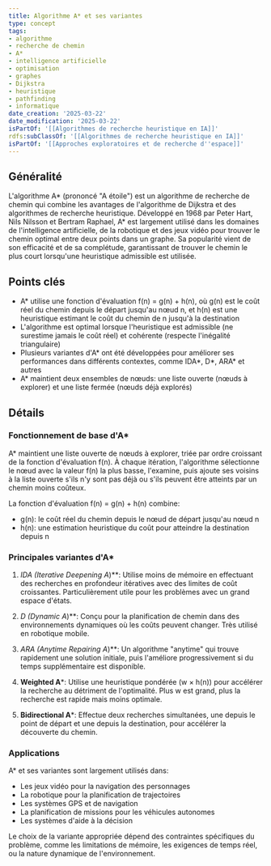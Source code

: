 ```yaml
---
title: Algorithme A* et ses variantes
type: concept
tags:
- algorithme
- recherche de chemin
- A*
- intelligence artificielle
- optimisation
- graphes
- Dijkstra
- heuristique
- pathfinding
- informatique
date_creation: '2025-03-22'
date_modification: '2025-03-22'
isPartOf: '[[Algorithmes de recherche heuristique en IA]]'
rdfs:subClassOf: '[[Algorithmes de recherche heuristique en IA]]'
isPartOf: '[[Approches exploratoires et de recherche d''espace]]'
---
```


## Généralité

L'algorithme A* (prononcé "A étoile") est un algorithme de recherche de chemin qui combine les avantages de l'algorithme de Dijkstra et des algorithmes de recherche heuristique. Développé en 1968 par Peter Hart, Nils Nilsson et Bertram Raphael, A* est largement utilisé dans les domaines de l'intelligence artificielle, de la robotique et des jeux vidéo pour trouver le chemin optimal entre deux points dans un graphe. Sa popularité vient de son efficacité et de sa complétude, garantissant de trouver le chemin le plus court lorsqu'une heuristique admissible est utilisée.

## Points clés

- A* utilise une fonction d'évaluation f(n) = g(n) + h(n), où g(n) est le coût réel du chemin depuis le départ jusqu'au nœud n, et h(n) est une heuristique estimant le coût du chemin de n jusqu'à la destination
- L'algorithme est optimal lorsque l'heuristique est admissible (ne surestime jamais le coût réel) et cohérente (respecte l'inégalité triangulaire)
- Plusieurs variantes d'A* ont été développées pour améliorer ses performances dans différents contextes, comme IDA*, D*, ARA* et autres
- A* maintient deux ensembles de nœuds: une liste ouverte (nœuds à explorer) et une liste fermée (nœuds déjà explorés)

## Détails

### Fonctionnement de base d'A*

A* maintient une liste ouverte de nœuds à explorer, triée par ordre croissant de la fonction d'évaluation f(n). À chaque itération, l'algorithme sélectionne le nœud avec la valeur f(n) la plus basse, l'examine, puis ajoute ses voisins à la liste ouverte s'ils n'y sont pas déjà ou s'ils peuvent être atteints par un chemin moins coûteux.

La fonction d'évaluation f(n) = g(n) + h(n) combine:
- g(n): le coût réel du chemin depuis le nœud de départ jusqu'au nœud n
- h(n): une estimation heuristique du coût pour atteindre la destination depuis n

### Principales variantes d'A*

1. **IDA* (Iterative Deepening A*)**: Utilise moins de mémoire en effectuant des recherches en profondeur itératives avec des limites de coût croissantes. Particulièrement utile pour les problèmes avec un grand espace d'états.

2. **D* (Dynamic A*)**: Conçu pour la planification de chemin dans des environnements dynamiques où les coûts peuvent changer. Très utilisé en robotique mobile.

3. **ARA* (Anytime Repairing A*)**: Un algorithme "anytime" qui trouve rapidement une solution initiale, puis l'améliore progressivement si du temps supplémentaire est disponible.

4. **Weighted A***: Utilise une heuristique pondérée (w × h(n)) pour accélérer la recherche au détriment de l'optimalité. Plus w est grand, plus la recherche est rapide mais moins optimale.

5. **Bidirectional A***: Effectue deux recherches simultanées, une depuis le point de départ et une depuis la destination, pour accélérer la découverte du chemin.

### Applications

A* et ses variantes sont largement utilisés dans:
- Les jeux vidéo pour la navigation des personnages
- La robotique pour la planification de trajectoires
- Les systèmes GPS et de navigation
- La planification de missions pour les véhicules autonomes
- Les systèmes d'aide à la décision

Le choix de la variante appropriée dépend des contraintes spécifiques du problème, comme les limitations de mémoire, les exigences de temps réel, ou la nature dynamique de l'environnement.